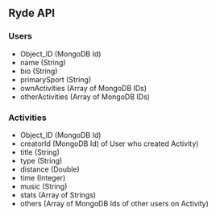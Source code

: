 ## Ryde API

### Users
- Object_ID (MongoDB Id)
- name (String)
- bio (String)
- primarySport (String)
- ownActivities (Array of MongoDB IDs)
- otherActivities (Array of MongoDB IDs)

### Activities
- Object_ID (MongoDB Id)
- creatorId (MongoDB Id) of User who created Activity)
- title (String)
- type (String)
- distance (Double)
- time (Integer)
- music (String)
- stats (Array of Strings)
- others (Array of MongoDB Ids of other users on Activity)
